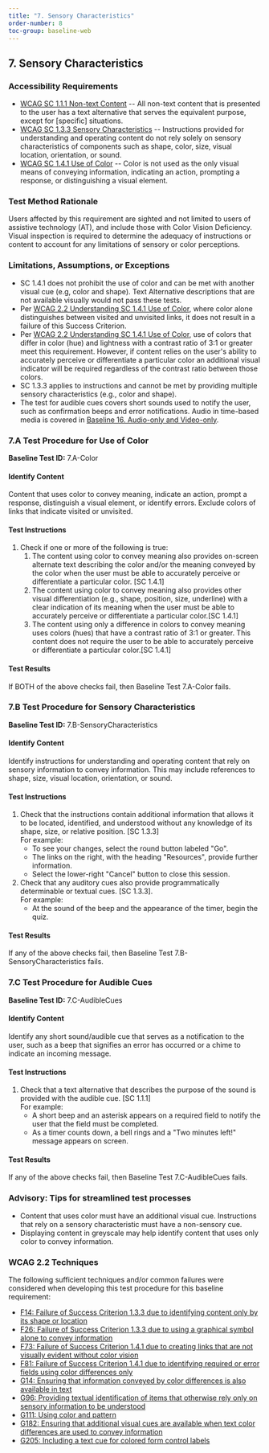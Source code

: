 ```yaml
---
title: "7. Sensory Characteristics"
order-number: 8
toc-group: baseline-web
---
```

## 7. Sensory Characteristics

### Accessibility Requirements


-   [WCAG SC 1.1.1 Non-text Content](https://www.w3.org/WAI/WCAG22/Understanding/non-text-content) -- All non-text content that is presented to the user has a text alternative that serves the equivalent purpose, except for [specific] situations.
-   [WCAG SC 1.3.3 Sensory Characteristics](https://www.w3.org/WAI/WCAG22/Understanding/sensory-characteristics) -- Instructions provided for understanding and operating content do not rely solely on sensory characteristics of components such as shape, color, size, visual location, orientation, or sound.
-   [WCAG SC 1.4.1 Use of Color](https://www.w3.org/WAI/WCAG22/Understanding/use-of-color) -- Color is not used as the only visual means of conveying information, indicating an action, prompting a response, or distinguishing a visual element.



### Test Method Rationale

Users affected by this requirement are sighted and not limited to users of assistive technology (AT), and include those with Color Vision Deficiency. Visual inspection is required to determine the adequacy of instructions or content to account for any limitations of sensory or color perceptions.

### Limitations, Assumptions, or Exceptions

-   SC 1.4.1 does not prohibit the use of color and can be met with another visual cue (e.g, color and shape). Text Alternative descriptions that are not available visually would not pass these tests.
-   Per [WCAG 2.2 Understanding SC 1.4.1 Use of Color](https://www.w3.org/WAI/WCAG22/Understanding/use-of-color), where color alone distinguishes between visited and unvisited links, it does not result in a failure of this Success Criterion. 
-   Per [WCAG 2.2 Understanding SC 1.4.1 Use of Color](https://www.w3.org/WAI/WCAG22/Understanding/use-of-color), use of colors that differ in color (hue) and lightness with a contrast ratio of 3:1 or greater meet this requirement. However, if content relies on the user's ability to accurately perceive or differentiate a particular color an additional visual indicator will be required regardless of the contrast ratio between those colors.
-   SC 1.3.3 applies to instructions and cannot be met by providing multiple sensory characteristics (e.g., color and shape).
-   The test for audible cues covers short sounds used to notify the user, such as confirmation beeps and error notifications. Audio in time-based media is covered in [Baseline 16. Audio-only and Video-only](https://ictbaseline.access-board.gov/web-baselines/16AudioVideo/).

### 7.A Test Procedure for Use of Color

**Baseline Test ID:** 7.A-Color
#### Identify Content
<p id="7aIC">Content that uses color to convey meaning, indicate an action, prompt a response, distinguish a visual element, or identify errors. Exclude colors of links that indicate visited or unvisited.</p>

#### Test Instructions
<ol id="7aTI">
    <li id="7aTI-1">Check if one or more of the following is true:
    <ol>
        <li id="7aTI-1i">The content using color to convey meaning also provides on-screen alternate text describing the color and/or the meaning conveyed by the color when the user must be able to accurately perceive or differentiate a particular color. [SC 1.4.1]</li>
        <li id="7aTI-1ii">The content using color to convey meaning also provides other visual differentiation (e.g., shape, position, size, underline) with a clear indication of its meaning when the user must be able to accurately perceive or differentiate a particular color.[SC 1.4.1]</li>
        <li id="7aTI-1iii">The content using only a difference in colors to convey meaning uses colors (hues) that have a contrast ratio of 3:1 or greater. This content does not require the user to be able to accurately perceive or differentiate a particular color.[SC 1.4.1]</li>
    </ol></li>
</ol>

#### Test Results
<p id="7aTR">If BOTH of the above checks fail, then Baseline Test 7.A-Color fails.</p>

### 7.B Test Procedure for Sensory Characteristics
**Baseline Test ID:** 7.B-SensoryCharacteristics
#### Identify Content
<p id="7bIC">Identify instructions for understanding and operating content that rely on sensory information to convey information. This may include references to shape, size, visual location, orientation, or sound.</p>

#### Test Instructions
<ol id="7bTI">
    <li id="7bTI-1">Check that the instructions contain additional information that allows it to be located, identified, and understood without any knowledge of its shape, size, or relative position. [SC 1.3.3]<br>
    For example:
        <ul>
            <li>To see your changes, select the round button labeled "Go".</li>
            <li>The links on the right, with the heading "Resources", provide further information.</li>
            <li>Select the lower-right "Cancel" button to close this session.</li>
        </ul>
    </li>
    <li id="7bTI-2">Check that any auditory cues also provide programmatically determinable or textual cues. [SC 1.3.3].<br>
    For example:
        <ul>
            <li>At the sound of the beep and the appearance of the timer, begin the quiz.</li>
        </ul>
    </li>
</ol>

#### Test Results
<p id="7bTR">If any of the above checks fail, then Baseline Test 7.B-SensoryCharacteristics fails.</p>

### 7.C Test Procedure for Audible Cues
**Baseline Test ID:** 7.C-AudibleCues
#### Identify Content
<p id="7cIC">Identify any short sound/audible cue that serves as a notification to the user, such as a beep that signifies an error has occurred or a chime to indicate an incoming message.</p>

#### Test Instructions
<ol id="7cTI">
    <li id="7cTI-1">Check that a text alternative that describes the purpose of the sound is provided with the audible cue. [SC 1.1.1]<br>
    For example:
        <ul>
            <li>A short beep and an asterisk appears on a required field to notify the user that the field must be completed. </li>
            <li>As a timer counts down, a bell rings and a "Two minutes left!" message appears on screen.</li>
        </ul>
    </li>
</ol>

#### Test Results
<p id="7cTR">If any of the above checks fail, then Baseline Test 7.C-AudibleCues fails.</p>

### Advisory: Tips for streamlined test processes

-   Content that uses color must have an additional visual cue. Instructions that rely on a sensory characteristic must have a non-sensory cue. 
-   Displaying content in greyscale may help identify content that uses only color to convey information.

### WCAG 2.2 Techniques

The following sufficient techniques and/or common failures were considered when developing this test procedure for this baseline requirement:
-   [F14: Failure of Success Criterion 1.3.3 due to identifying content only by its shape or location](https://www.w3.org/WAI/WCAG22/Techniques/failures/F14)
-   [F26: Failure of Success Criterion 1.3.3 due to using a graphical symbol alone to convey information](https://www.w3.org/WAI/WCAG22/Techniques/failures/F26)
-   [F73: Failure of Success Criterion 1.4.1 due to creating links that are not visually evident without color vision](https://www.w3.org/WAI/WCAG22/Techniques/failures/F73)
-   [F81: Failure of Success Criterion 1.4.1 due to identifying required or error fields using color differences only](https://www.w3.org/WAI/WCAG22/Techniques/failures/F81)
-   [G14: Ensuring that information conveyed by color differences is also available in text](https://www.w3.org/WAI/WCAG22/Techniques/general/G14)
-   [G96: Providing textual identification of items that otherwise rely only on sensory information to be understood](https://www.w3.org/WAI/WCAG22/Techniques/general/G96)
-   [G111: Using color and pattern](https://www.w3.org/WAI/WCAG22/Techniques/general/G111)
-   [G182: Ensuring that additional visual cues are available when text color differences are used to convey information](https://www.w3.org/WAI/WCAG22/Techniques/general/G182)
-   [G205: Including a text cue for colored form control labels](https://www.w3.org/WAI/WCAG22/Techniques/general/G205)

    

   
